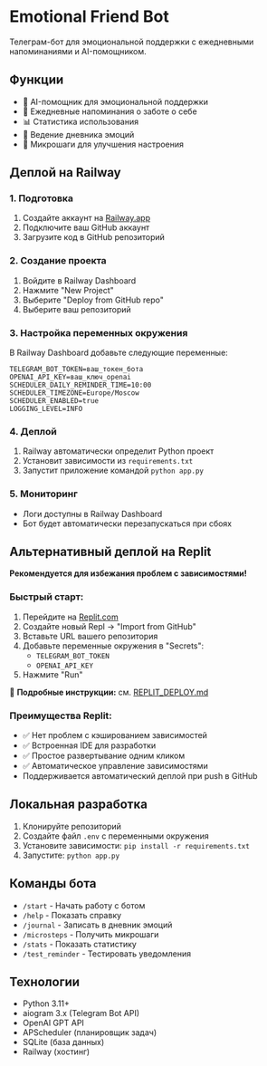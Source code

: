 # Emotional Friend Bot

Телеграм-бот для эмоциональной поддержки с ежедневными напоминаниями и AI-помощником.

## Функции

- 🤖 AI-помощник для эмоциональной поддержки
- 📅 Ежедневные напоминания о заботе о себе
- 📊 Статистика использования
- 💭 Ведение дневника эмоций
- 🎯 Микрошаги для улучшения настроения

## Деплой на Railway

### 1. Подготовка

1. Создайте аккаунт на [Railway.app](https://railway.app)
2. Подключите ваш GitHub аккаунт
3. Загрузите код в GitHub репозиторий

### 2. Создание проекта

1. Войдите в Railway Dashboard
2. Нажмите "New Project"
3. Выберите "Deploy from GitHub repo"
4. Выберите ваш репозиторий

### 3. Настройка переменных окружения

В Railway Dashboard добавьте следующие переменные:

```
TELEGRAM_BOT_TOKEN=ваш_токен_бота
OPENAI_API_KEY=ваш_ключ_openai
SCHEDULER_DAILY_REMINDER_TIME=10:00
SCHEDULER_TIMEZONE=Europe/Moscow
SCHEDULER_ENABLED=true
LOGGING_LEVEL=INFO
```

### 4. Деплой

1. Railway автоматически определит Python проект
2. Установит зависимости из `requirements.txt`
3. Запустит приложение командой `python app.py`

### 5. Мониторинг

- Логи доступны в Railway Dashboard
- Бот будет автоматически перезапускаться при сбоях

## Альтернативный деплой на Replit

**Рекомендуется для избежания проблем с зависимостями!**

### Быстрый старт:

1. Перейдите на [Replit.com](https://replit.com)
2. Создайте новый Repl → "Import from GitHub"
3. Вставьте URL вашего репозитория
4. Добавьте переменные окружения в "Secrets":
   - `TELEGRAM_BOT_TOKEN`
   - `OPENAI_API_KEY`
5. Нажмите "Run"

📖 **Подробные инструкции:** см. [REPLIT_DEPLOY.md](REPLIT_DEPLOY.md)

### Преимущества Replit:
- ✅ Нет проблем с кэшированием зависимостей
- ✅ Встроенная IDE для разработки
- ✅ Простое развертывание одним кликом
- ✅ Автоматическое управление зависимостями
- Поддерживается автоматический деплой при push в GitHub

## Локальная разработка

1. Клонируйте репозиторий
2. Создайте файл `.env` с переменными окружения
3. Установите зависимости: `pip install -r requirements.txt`
4. Запустите: `python app.py`

## Команды бота

- `/start` - Начать работу с ботом
- `/help` - Показать справку
- `/journal` - Записать в дневник эмоций
- `/microsteps` - Получить микрошаги
- `/stats` - Показать статистику
- `/test_reminder` - Тестировать уведомления

## Технологии

- Python 3.11+
- aiogram 3.x (Telegram Bot API)
- OpenAI GPT API
- APScheduler (планировщик задач)
- SQLite (база данных)
- Railway (хостинг)